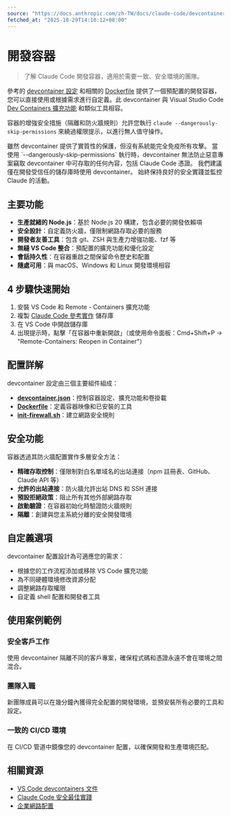 ```yaml
---
source: "https://docs.anthropic.com/zh-TW/docs/claude-code/devcontainer.md"
fetched_at: "2025-10-29T14:10:12+08:00"
---
```


# 開發容器

> 了解 Claude Code 開發容器，適用於需要一致、安全環境的團隊。

參考的 [devcontainer 設定](https://github.com/anthropics/claude-code/tree/main/.devcontainer) 和相關的 [Dockerfile](https://github.com/anthropics/claude-code/blob/main/.devcontainer/Dockerfile) 提供了一個預配置的開發容器，您可以直接使用或根據需求進行自定義。此 devcontainer 與 Visual Studio Code [Dev Containers 擴充功能](https://code.visualstudio.com/docs/devcontainers/containers) 和類似工具相容。

容器的增強安全措施（隔離和防火牆規則）允許您執行 `claude --dangerously-skip-permissions` 來繞過權限提示，以進行無人值守操作。

<Warning>
  雖然 devcontainer 提供了實質性的保護，但沒有系統能完全免疫所有攻擊。
  當使用 `--dangerously-skip-permissions` 執行時，devcontainer 無法防止惡意專案竊取 devcontainer 中可存取的任何內容，包括 Claude Code 憑證。
  我們建議僅在開發受信任的儲存庫時使用 devcontainer。
  始終保持良好的安全實踐並監控 Claude 的活動。
</Warning>

## 主要功能

* **生產就緒的 Node.js**：基於 Node.js 20 構建，包含必要的開發依賴項
* **安全設計**：自定義防火牆，僅限制網路存取必要的服務
* **開發者友善工具**：包含 git、ZSH 與生產力增強功能、fzf 等
* **無縫 VS Code 整合**：預配置的擴充功能和優化設定
* **會話持久性**：在容器重啟之間保留命令歷史和配置
* **隨處可用**：與 macOS、Windows 和 Linux 開發環境相容

## 4 步驟快速開始

1. 安裝 VS Code 和 Remote - Containers 擴充功能
2. 複製 [Claude Code 參考實作](https://github.com/anthropics/claude-code/tree/main/.devcontainer) 儲存庫
3. 在 VS Code 中開啟儲存庫
4. 出現提示時，點擊「在容器中重新開啟」（或使用命令面板：Cmd+Shift+P → "Remote-Containers: Reopen in Container"）

## 配置詳解

devcontainer 設定由三個主要組件組成：

* [**devcontainer.json**](https://github.com/anthropics/claude-code/blob/main/.devcontainer/devcontainer.json)：控制容器設定、擴充功能和卷掛載
* [**Dockerfile**](https://github.com/anthropics/claude-code/blob/main/.devcontainer/Dockerfile)：定義容器映像和已安裝的工具
* [**init-firewall.sh**](https://github.com/anthropics/claude-code/blob/main/.devcontainer/init-firewall.sh)：建立網路安全規則

## 安全功能

容器透過其防火牆配置實作多層安全方法：

* **精確存取控制**：僅限制對白名單域名的出站連接（npm 註冊表、GitHub、Claude API 等）
* **允許的出站連接**：防火牆允許出站 DNS 和 SSH 連接
* **預設拒絕政策**：阻止所有其他外部網路存取
* **啟動驗證**：在容器初始化時驗證防火牆規則
* **隔離**：創建與您主系統分離的安全開發環境

## 自定義選項

devcontainer 配置設計為可適應您的需求：

* 根據您的工作流程添加或移除 VS Code 擴充功能
* 為不同硬體環境修改資源分配
* 調整網路存取權限
* 自定義 shell 配置和開發者工具

## 使用案例範例

### 安全客戶工作

使用 devcontainer 隔離不同的客戶專案，確保程式碼和憑證永遠不會在環境之間混合。

### 團隊入職

新團隊成員可以在幾分鐘內獲得完全配置的開發環境，並預安裝所有必要的工具和設定。

### 一致的 CI/CD 環境

在 CI/CD 管道中鏡像您的 devcontainer 配置，以確保開發和生產環境匹配。

## 相關資源

* [VS Code devcontainers 文件](https://code.visualstudio.com/docs/devcontainers/containers)
* [Claude Code 安全最佳實踐](/zh-TW/docs/claude-code/security)
* [企業網路配置](/zh-TW/docs/claude-code/network-config)

